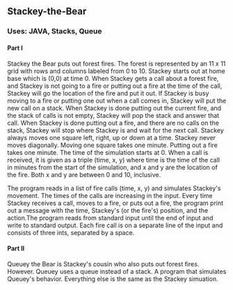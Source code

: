 ## Stackey-the-Bear

### Uses: JAVA, Stacks, Queue

#### Part I
Stackey the Bear puts out forest fires. The forest is represented by an 11 x 11 grid with rows and columns labeled from 0 to 10. Stackey starts out at home base which is (0,0) at time 0. When Stackey gets a call about  a forest fire, and Stackey is not going to a fire or putting out a fire at the time of the call, Stackey will go the location of the fire and put it out. If Stackey is busy moving to a fire or putting one out when a call comes in, Stackey will put the new call on a stack. When Stackey is done putting out the current fire, and the stack of calls is not empty, Stackey will pop the stack and answer that call. When Stackey is done putting out a fire, and there are no calls on the stack, Stackey will stop where Stackey is and wait for the next call. Stackey always moves one square left, right, up or down at a time. Stackey never moves diagonally. Moving 
one square takes one minute. Putting out a fire takes one minute. The time of the simulation starts at 0. When a call is received, it is given as a triple (time, x, y) where time is the time of the call in minutes from the start of the simulation, and x and y are the location of the fire. Both x and y are between 0 and 10, inclusive. 

The program reads in a list of fire calls (time, x, y) and simulates Stackey's movement. The times of the calls are increasing in the input. Every time Stackey receives a call, moves to a fire, or puts out a fire, the  program print out a message with the time, Stackey's (or the fire's) position, and the action.The program reads from standard
input until the end of input and write to standard output. Each fire call is on a separate line of the input and consists of three ints, separated by a space. 

#### Part II
Queuey the Bear is Stackey's cousin who also puts out forest fires. However. Queuey uses a queue instead of a stack. A program that simulates Queuey's behavior. Everything else is the same as the Stackey simuation. 
